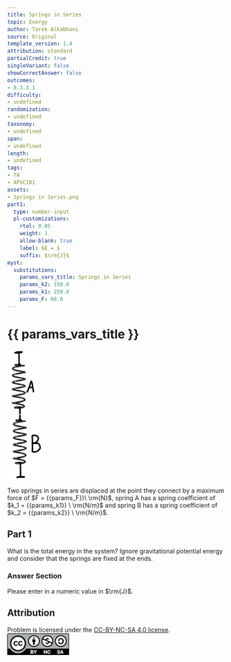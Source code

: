 ```yaml
---
title: Springs in Series
topic: Energy
author: Tarek Alkabbani
source: Original
template_version: 1.4
attribution: standard
partialCredit: true
singleVariant: false
showCorrectAnswer: false
outcomes:
- 8.3.3.1
difficulty:
- undefined
randomization:
- undefined
taxonomy:
- undefined
span:
- undefined
length:
- undefined
tags:
- TA
- APSC181
assets:
- Springs in Series.png
part1:
  type: number-input
  pl-customizations:
    rtol: 0.05
    weight: 1
    allow-blank: true
    label: $E = $
    suffix: $\rm{J}$
myst:
  substitutions:
    params_vars_title: Springs in Series
    params_k2: 150.0
    params_k1: 250.0
    params_F: 68.0
---
```

# {{ params_vars_title }}
<img src="Springs in Series.png" height = 300> 

Two springs in series are displaced at the point they connect by a maximum force of $F = {{params_F}}\ \rm{N}$, spring A has a spring coefficient of $k_1 = {{params_k1}} \ \rm{N/m}$ and spring B has a spring coefficient of $k_2 = {{params_k2}} \ \rm{N/m}$.

## Part 1

What is the total energy in the system? Ignore gravitational potential energy and consider that the springs are fixed at the ends.

### Answer Section

Please enter in a numeric value in $\rm{J}$.

## Attribution

Problem is licensed under the [CC-BY-NC-SA 4.0 license](https://creativecommons.org/licenses/by-nc-sa/4.0/).<br> ![The Creative Commons 4.0 license requiring attribution-BY, non-commercial-NC, and share-alike-SA license.](https://raw.githubusercontent.com/firasm/bits/master/by-nc-sa.png)